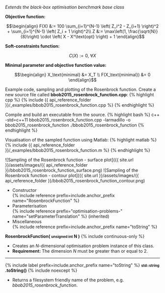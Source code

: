 *Extends the black-box optimisation benchmark base class*

**Objective function:**

$$\begin{align}
F(X) &:= 100 \sum_{i=1}^{N-1} \left( Z_i^2 - Z_{i+1} \right)^2 + \sum_{i=1}^{N-1} \left( Z_i + 1 \right)^2\\
Z &:= \max\left(1, \frac{\sqrt{N}}{8}\right) \cdot \left( X - X^\text{opt} \right) + 1
\end{align}$$

**Soft-constraints function:**

$$C(X) := 0, \ \forall X$$

**Minimal parameter and objective function value:**

$$\begin{align}
X_\text{minimal} &= X_T \\
F(X_\text{minimal}) &= 0
\end{align}$$

Example code, sampling and plotting of the Rosenbrock function.
Create a new source file called **bbob2015_rosenbrock_function.cpp**:
{% highlight cpp %}
{% include {{ api_reference_folder }}/_examples/bbob2015_rosenbrock_function.cpp %}
{% endhighlight %}

Compile and build an executable from the source.
{% highlight bash %}
c++ -std=c++11 bbob2015_rosenbrock_function.cpp -larmadillo -o bbob2015_rosenbrock_function
./bbob2015_rosenbrock_function
{% endhighlight %}

Visualisation of the sampled function using Matlab:
{% highlight matlab %}
{% include {{ api_reference_folder }}/_examples/bbob2015_rosenbrock_function.m %}
{% endhighlight %}

![Sampling of the Rosenbrock function - surface plot]({{ site.url }}/assets/images/{{ api_reference_folder }}/bbob2015_rosenbrock_function_surface.png)
![Sampling of the Rosenbrock function - contour plot]({{ site.url }}/assets/images/{{ api_reference_folder }}/bbob2015_rosenbrock_function_contour.png)

- Constructor<br>
  {% include reference prefix=include.anchor_prefix name="RosenbrockFunction" %}
- Parameterisation<br>
  {% include reference prefix="optimisation-problems-" name="setParameterTranslation" %} (inherited)
- Miscellaneous<br>
  {% include reference prefix=include.anchor_prefix name="toString" %}

**RosenbrockFunction( <small>unsigned int</small> N )** {% include continuous-only %}

- Creates an *N*-dimensional optimisation problem instance of this class.
- **Requirement:** The dimension *N* must be greater than or equal to 2.

---
{% include label prefix=include.anchor_prefix name="toString" %}
**<small>std::string</small> .toString()** {% include noexcept %}

- Returns a filesystem friendly name of the problem, e.g. *bbob2015_rosenbrock_function*.